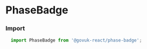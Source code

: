 PhaseBadge
==========

### Import
```js
  import PhaseBadge from '@govuk-react/phase-badge';
```
<!-- STORY -->




